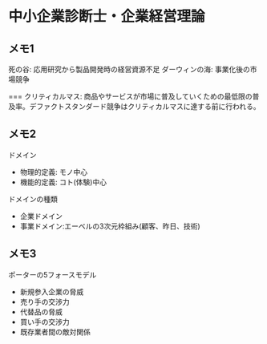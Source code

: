 # 中小企業診断士・企業経営理論

## メモ1

死の谷: 応用研究から製品開発時の経営資源不足
ダーウィンの海: 事業化後の市場競争

===
クリティカルマス: 商品やサービスが市場に普及していくための最低限の普及率。デファクトスタンダード競争はクリティカルマスに達する前に行われる。


## メモ2

ドメイン
- 物理的定義: モノ中心
- 機能的定義: コト(体験)中心

ドメインの種類
- 企業ドメイン
- 事業ドメイン:エーベルの3次元枠組み(顧客、昨日、技術)

## メモ3

ポーターの5フォースモデル
- 新規参入企業の脅威
- 売り手の交渉力
- 代替品の脅威
- 買い手の交渉力
- 既存業者間の敵対関係